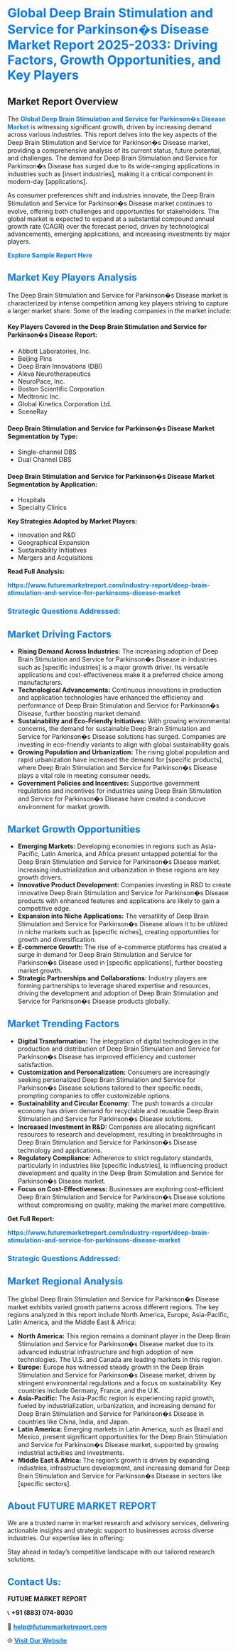 <h1 style="color: #007BFF;">Global Deep Brain Stimulation and Service for Parkinson�s Disease Market Report 2025-2033: Driving Factors, Growth Opportunities, and Key Players</h1>

<section id="overview">
<h2>Market Report Overview</h2>
<p>The <a href="https://www.futuremarketreport.com/industry-report/deep-brain-stimulation-and-service-for-parkinsons-disease-market" style="color: #007BFF; text-decoration: none;"><strong>Global Deep Brain Stimulation and Service for Parkinson�s Disease Market</strong></a> is witnessing significant growth, driven by increasing demand across various industries. This report delves into the key aspects of the Deep Brain Stimulation and Service for Parkinson�s Disease market, providing a comprehensive analysis of its current status, future potential, and challenges. The demand for Deep Brain Stimulation and Service for Parkinson�s Disease has surged due to its wide-ranging applications in industries such as [insert industries], making it a critical component in modern-day [applications].</p>
<p>As consumer preferences shift and industries innovate, the Deep Brain Stimulation and Service for Parkinson�s Disease market continues to evolve, offering both challenges and opportunities for stakeholders. The global market is expected to expand at a substantial compound annual growth rate (CAGR) over the forecast period, driven by technological advancements, emerging applications, and increasing investments by major players.</p>
</section>

<section id="overview">
<p><a href="https://www.futuremarketreport.com/request-sample/reportId=77601" style="color: #007BFF; text-decoration: none;"><strong>Explore Sample Report Here</strong></a></p>
</section>

<section id="key-players">
<h2 style="color: #007BFF;">Market Key Players Analysis</h2>
<p>The Deep Brain Stimulation and Service for Parkinson�s Disease market is characterized by intense competition among key players striving to capture a larger market share. Some of the leading companies in the market include:</p>
<h4>Key Players Covered in the Deep Brain Stimulation and Service for Parkinson�s Disease Report:</h4>
<ul><li>Abbott Laboratories, Inc.</li><li>Beijing Pins</li><li>Deep Brain Innovations (DBI)</li><li>Aleva Neurotherapeutics</li><li>NeuroPace, Inc.</li><li>Boston Scientific Corporation</li><li>Medtronic Inc.</li><li>Global Kinetics Corporation Ltd.</li><li>SceneRay</li></ul>
<h4>Deep Brain Stimulation and Service for Parkinson�s Disease Market Segmentation by Type:</h4>
<ul><li>Single-channel DBS</li><li>Dual Channel DBS</li></ul>

<h4>Deep Brain Stimulation and Service for Parkinson�s Disease Market Segmentation by Application:</h4>
<ul><li>Hospitals</li><li>Specialty Clinics</li></ul>
<p><strong>Key Strategies Adopted by Market Players:</strong></p>
<ul>
<li>Innovation and R&D</li>
<li>Geographical Expansion</li>
<li>Sustainability Initiatives</li>
<li>Mergers and Acquisitions</li>
</ul>
</section>

<section>
<p><strong>Read Full Analysis: </strong></p><a href="https://www.futuremarketreport.com/industry-report/deep-brain-stimulation-and-service-for-parkinsons-disease-market" style="color: #007BFF; text-decoration: none;"><strong>https://www.futuremarketreport.com/industry-report/deep-brain-stimulation-and-service-for-parkinsons-disease-market</strong></a>
<h3 style="color: #007BFF;">Strategic Questions Addressed:</h3>
</section>

<section id="driving-factors">
<h2 style="color: #007BFF;">Market Driving Factors</h2>
<ul>
<li><strong>Rising Demand Across Industries:</strong> The increasing adoption of Deep Brain Stimulation and Service for Parkinson�s Disease in industries such as [specific industries] is a major growth driver. Its versatile applications and cost-effectiveness make it a preferred choice among manufacturers.</li>
<li><strong>Technological Advancements:</strong> Continuous innovations in production and application technologies have enhanced the efficiency and performance of Deep Brain Stimulation and Service for Parkinson�s Disease, further boosting market demand.</li>
<li><strong>Sustainability and Eco-Friendly Initiatives:</strong> With growing environmental concerns, the demand for sustainable Deep Brain Stimulation and Service for Parkinson�s Disease solutions has surged. Companies are investing in eco-friendly variants to align with global sustainability goals.</li>
<li><strong>Growing Population and Urbanization:</strong> The rising global population and rapid urbanization have increased the demand for [specific products], where Deep Brain Stimulation and Service for Parkinson�s Disease plays a vital role in meeting consumer needs.</li>
<li><strong>Government Policies and Incentives:</strong> Supportive government regulations and incentives for industries using Deep Brain Stimulation and Service for Parkinson�s Disease have created a conducive environment for market growth.</li>
</ul>
</section>

<section id="growth-opportunities">
<h2 style="color: #007BFF;">Market Growth Opportunities</h2>
<ul>
<li><strong>Emerging Markets:</strong> Developing economies in regions such as Asia-Pacific, Latin America, and Africa present untapped potential for the Deep Brain Stimulation and Service for Parkinson�s Disease market. Increasing industrialization and urbanization in these regions are key growth drivers.</li>
<li><strong>Innovative Product Development:</strong> Companies investing in R&D to create innovative Deep Brain Stimulation and Service for Parkinson�s Disease products with enhanced features and applications are likely to gain a competitive edge.</li>
<li><strong>Expansion into Niche Applications:</strong> The versatility of Deep Brain Stimulation and Service for Parkinson�s Disease allows it to be utilized in niche markets such as [specific niches], creating opportunities for growth and diversification.</li>
<li><strong>E-commerce Growth:</strong> The rise of e-commerce platforms has created a surge in demand for Deep Brain Stimulation and Service for Parkinson�s Disease used in [specific applications], further boosting market growth.</li>
<li><strong>Strategic Partnerships and Collaborations:</strong> Industry players are forming partnerships to leverage shared expertise and resources, driving the development and adoption of Deep Brain Stimulation and Service for Parkinson�s Disease products globally.</li>
</ul>
</section>

<section id="trending-factors">
<h2 style="color: #007BFF;">Market Trending Factors</h2>
<ul>
<li><strong>Digital Transformation:</strong> The integration of digital technologies in the production and distribution of Deep Brain Stimulation and Service for Parkinson�s Disease has improved efficiency and customer satisfaction.</li>
<li><strong>Customization and Personalization:</strong> Consumers are increasingly seeking personalized Deep Brain Stimulation and Service for Parkinson�s Disease solutions tailored to their specific needs, prompting companies to offer customizable options.</li>
<li><strong>Sustainability and Circular Economy:</strong> The push towards a circular economy has driven demand for recyclable and reusable Deep Brain Stimulation and Service for Parkinson�s Disease solutions.</li>
<li><strong>Increased Investment in R&D:</strong> Companies are allocating significant resources to research and development, resulting in breakthroughs in Deep Brain Stimulation and Service for Parkinson�s Disease technology and applications.</li>
<li><strong>Regulatory Compliance:</strong> Adherence to strict regulatory standards, particularly in industries like [specific industries], is influencing product development and quality in the Deep Brain Stimulation and Service for Parkinson�s Disease market.</li>
<li><strong>Focus on Cost-Effectiveness:</strong> Businesses are exploring cost-efficient Deep Brain Stimulation and Service for Parkinson�s Disease solutions without compromising on quality, making the market more competitive.</li>
</ul>
</section>

<section>
<p><strong>Get Full Report: </strong></p><a href="https://www.futuremarketreport.com/industry-report/deep-brain-stimulation-and-service-for-parkinsons-disease-market" style="color: #007BFF; text-decoration: none;"><strong>https://www.futuremarketreport.com/industry-report/deep-brain-stimulation-and-service-for-parkinsons-disease-market</strong></a>
<h3 style="color: #007BFF;">Strategic Questions Addressed:</h3>
</section>


<section id="regional-analysis">
<h2 style="color: #007BFF;">Market Regional Analysis</h2>
<p>The global Deep Brain Stimulation and Service for Parkinson�s Disease market exhibits varied growth patterns across different regions. The key regions analyzed in this report include North America, Europe, Asia-Pacific, Latin America, and the Middle East & Africa:</p>
<ul>
<li><strong>North America:</strong> This region remains a dominant player in the Deep Brain Stimulation and Service for Parkinson�s Disease market due to its advanced industrial infrastructure and high adoption of new technologies. The U.S. and Canada are leading markets in this region.</li>
<li><strong>Europe:</strong> Europe has witnessed steady growth in the Deep Brain Stimulation and Service for Parkinson�s Disease market, driven by stringent environmental regulations and a focus on sustainability. Key countries include Germany, France, and the U.K.</li>
<li><strong>Asia-Pacific:</strong> The Asia-Pacific region is experiencing rapid growth, fueled by industrialization, urbanization, and increasing demand for Deep Brain Stimulation and Service for Parkinson�s Disease in countries like China, India, and Japan.</li>
<li><strong>Latin America:</strong> Emerging markets in Latin America, such as Brazil and Mexico, present significant opportunities for the Deep Brain Stimulation and Service for Parkinson�s Disease market, supported by growing industrial activities and investments.</li>
<li><strong>Middle East & Africa:</strong> The region’s growth is driven by expanding industries, infrastructure development, and increasing demand for Deep Brain Stimulation and Service for Parkinson�s Disease in sectors like [specific sectors].</li>
</ul>
</section>

<footer>
<h2 style="color: #007BFF;">About FUTURE MARKET REPORT</h2>
<p>We are a trusted name in market research and advisory services, delivering actionable insights and strategic support to businesses across diverse industries. Our expertise lies in offering:</p>

<p>Stay ahead in today’s competitive landscape with our tailored research solutions.</p>

<h2 style="color: #007BFF;">Contact Us:</h2>
<p><strong>FUTURE MARKET REPORT</strong></p>
<p>📞 <strong>+91 (883) 074-8030</strong></p>
<p>📧 <strong><a href="mailto:help@futuremarketreport.com" style="color: #007BFF;">help@futuremarketreport.com</a></strong></p>
<p>🌐 <strong><a href="https://www.futuremarketreport.com/" style="color: #007BFF;">Visit Our Website</a></strong></p>
</footer>